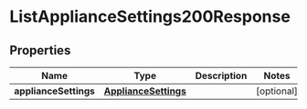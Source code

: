 

# ListApplianceSettings200Response


## Properties

| Name | Type | Description | Notes |
|------------ | ------------- | ------------- | -------------|
|**applianceSettings** | [**ApplianceSettings**](ApplianceSettings.md) |  |  [optional] |



